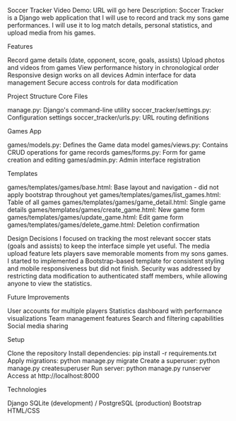 Soccer Tracker
Video Demo: URL will go here
Description:
Soccer Tracker is a Django web application that I will use to record and track my sons game performances. I will use it to log match details, personal statistics, and upload media from his games.

Features

Record game details (date, opponent, score, goals, assists)
Upload photos and videos from games
View performance history in chronological order
Responsive design works on all devices
Admin interface for data management
Secure access controls for data modification

Project Structure
Core Files

manage.py: Django's command-line utility
soccer_tracker/settings.py: Configuration settings
soccer_tracker/urls.py: URL routing definitions

Games App

games/models.py: Defines the Game data model
games/views.py: Contains CRUD operations for game records
games/forms.py: Form for game creation and editing
games/admin.py: Admin interface registration

Templates

games/templates/games/base.html: Base layout and navigation - did not apply bootstrap throughout yet
games/templates/games/list_games.html: Table of all games
games/templates/games/game_detail.html: Single game details
games/templates/games/create_game.html: New game form
games/templates/games/update_game.html: Edit game form
games/templates/games/delete_game.html: Deletion confirmation

Design Decisions
I focused on tracking the most relevant soccer stats (goals and assists) to keep the interface simple yet useful. The media upload feature lets players save memorable moments from my sons games. I started to implemented a Bootstrap-based template for consistent styling and mobile responsiveness but did not finish.
Security was addressed by restricting data modification to authenticated staff members, while allowing anyone to view the statistics.

Future Improvements

User accounts for multiple players
Statistics dashboard with performance visualizations
Team management features
Search and filtering capabilities
Social media sharing

Setup

Clone the repository
Install dependencies: pip install -r requirements.txt
Apply migrations: python manage.py migrate
Create a superuser: python manage.py createsuperuser
Run server: python manage.py runserver
Access at http://localhost:8000

Technologies

Django
SQLite (development) / PostgreSQL (production)
Bootstrap
HTML/CSS
